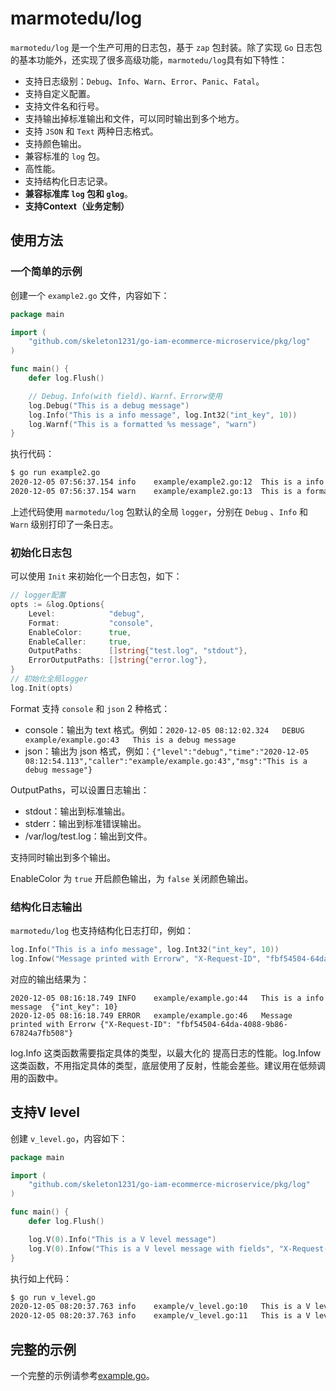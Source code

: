 # marmotedu/log

`marmotedu/log` 是一个生产可用的日志包，基于 `zap` 包封装。除了实现 `Go` 日志包的基本功能外，还实现了很多高级功能，`marmotedu/log`具有如下特性：

- 支持日志级别：`Debug`、`Info`、`Warn`、`Error`、`Panic`、`Fatal`。
- 支持自定义配置。
- 支持文件名和行号。
- 支持输出掉标准输出和文件，可以同时输出到多个地方。
- 支持 `JSON` 和 `Text` 两种日志格式。
- 支持颜色输出。
- 兼容标准的 `log` 包。
- 高性能。
- 支持结构化日志记录。
- **兼容标准库 `log` 包和 `glog`**。
- **支持Context（业务定制）**

## 使用方法


### 一个简单的示例

创建一个 `example2.go` 文件，内容如下：

```go
package main

import (
    "github.com/skeleton1231/go-iam-ecommerce-microservice/pkg/log"
)

func main() {
    defer log.Flush()

    // Debug、Info(with field)、Warnf、Errorw使用
    log.Debug("This is a debug message")
    log.Info("This is a info message", log.Int32("int_key", 10))
    log.Warnf("This is a formatted %s message", "warn")
}
```

执行代码：

```bash
$ go run example2.go 
2020-12-05 07:56:37.154	info	example/example2.go:12	This is a info message	{"int_key": 10}
2020-12-05 07:56:37.154	warn	example/example2.go:13	This is a formatted warn message
```

上述代码使用 `marmotedu/log` 包默认的全局 `logger`，分别在 `Debug` 、`Info` 和 `Warn` 级别打印了一条日志。

### 初始化日志包

可以使用 `Init` 来初始化一个日志包，如下：

```go
// logger配置    
opts := &log.Options{
    Level:            "debug",
    Format:           "console",
    EnableColor:      true,
    EnableCaller:     true,
    OutputPaths:      []string{"test.log", "stdout"},
    ErrorOutputPaths: []string{"error.log"},
}
// 初始化全局logger    
log.Init(opts)
```

Format 支持 `console` 和 `json` 2 种格式：
- console：输出为 text 格式。例如：`2020-12-05 08:12:02.324	DEBUG	example/example.go:43	This is a debug message`
- json：输出为 json 格式，例如：`{"level":"debug","time":"2020-12-05 08:12:54.113","caller":"example/example.go:43","msg":"This is a debug message"}`

OutputPaths，可以设置日志输出：
- stdout：输出到标准输出。
- stderr：输出到标准错误输出。
- /var/log/test.log：输出到文件。

支持同时输出到多个输出。

EnableColor 为 `true` 开启颜色输出，为 `false` 关闭颜色输出。

### 结构化日志输出

`marmotedu/log` 也支持结构化日志打印，例如：

```go
log.Info("This is a info message", log.Int32("int_key", 10))
log.Infow("Message printed with Errorw", "X-Request-ID", "fbf54504-64da-4088-9b86-67824a7fb508") 
```
对应的输出结果为：

```
2020-12-05 08:16:18.749	INFO	example/example.go:44	This is a info message	{"int_key": 10}
2020-12-05 08:16:18.749	ERROR	example/example.go:46	Message printed with Errorw	{"X-Request-ID": "fbf54504-64da-4088-9b86-67824a7fb508"}
```

log.Info 这类函数需要指定具体的类型，以最大化的 提高日志的性能。log.Infow 这类函数，不用指定具体的类型，底层使用了反射，性能会差些。建议用在低频调用的函数中。

## 支持V level

创建 `v_level.go`，内容如下：

```go
package main

import (
    "github.com/skeleton1231/go-iam-ecommerce-microservice/pkg/log"
)

func main() {
    defer log.Flush()

    log.V(0).Info("This is a V level message")
    log.V(0).Infow("This is a V level message with fields", "X-Request-ID", "7a7b9f24-4cae-4b2a-9464-69088b45b904")
}
```

执行如上代码：

```bash
$ go run v_level.go 
2020-12-05 08:20:37.763	info	example/v_level.go:10	This is a V level message
2020-12-05 08:20:37.763	info	example/v_level.go:11	This is a V level message with fields	{"X-Request-ID": "7a7b9f24-4cae-4b2a-9464-69088b45b904"}
```

## 完整的示例

一个完整的示例请参考[example.go](./example/example.go)。
